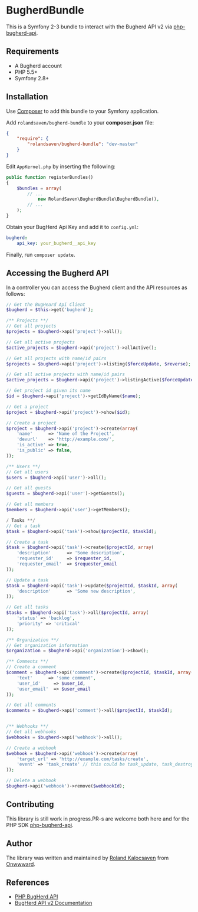 # BugherdBundle

This is a Symfony 2-3 bundle to interact with the Bugherd API v2 via  [php-bugherd-api](https://github.com/beleneglorion/php-bugherd-api).

## Requirements

- A Bugherd account
- PHP 5.5+
- Symfony 2.8+



## Installation

Use [Composer](https://getcomposer.org) to add this bundle to your Symfony application.

Add `rolandsaven/bugherd-bundle` to your **composer.json** file:

```json
{
    "require": {
        "rolandsaven/bugherd-bundle": "dev-master"
    }
}
```


Edit `AppKernel.php` by inserting the following:

```php
public function registerBundles()
{
    $bundles = array(
        // ...
            new RolandSaven\BugherdBundle\BugherdBundle(),
        // ...
    );
}
```

Obtain your BugHerd Api Key and add it to `config.yml`:

```yaml
bugherd:
    api_key: your_bugherd__api_key
```

Finally, run `composer update`.

## Accessing the Bugherd API

In a controller you can access the Bugherd client and the API resources
as follows: 

```php
// Get the BugHeard Api Client
$bugherd = $this->get('bugherd');

/** Projects **/
// Get all projects
$projects = $bugherd->api('project')->all();

// Get all active projects
$active_projects = $bugherd->api('project')->allActive();

// Get all projects with name/id pairs
$projects = $bugherd->api('project')->listing($forceUpdate, $reverse);

// Get all active projects with name/id pairs
$active_projects = $bugherd->api('project')->listingActive($forceUpdate, $reverse);

// Get project id given its name
$id = $bugherd->api('project')->getIdByName($name);

// Get a project
$project = $bugherd->api('project')->show($id);

// Create a project
$project = $bugherd->api('project')->create(array(
    'name'      => 'Name of the Project',
    'devurl'    => 'http://example.com/',
    'is_active' => true,
    'is_public' => false,
));

/** Users **/
// Get all users
$users = $bugherd->api('user')->all();

// Get all guests
$guests = $bugherd->api('user')->getGuests();

// Get all members
$members = $bugherd->api('user')->getMembers();

/ Tasks **/
// Get a task
$task = $bugherd->api('task')->show($projectId, $taskId);

// Create a task
$task = $bugherd->api('task')->create($projectId, array(
    'description'      => 'Some description',
    'requester_id'     => $requester_id,
    'requester_email'  => $requester_email
));

// Update a task
$task = $bugherd->api('task')->update($projectId, $taskId, array(
    'description'      => 'Some new description',
));

// Get all tasks
$tasks = $bugherd->api('task')->all($projectId, array(
    'status' => 'backlog',
    'priority' => 'critical'
));

/** Organization **/
// Get organization information
$organization = $bugherd->api('organization')->show();

/** Comments **/
// Create a comment
$comment = $bugherd->api('comment')->create($projectId, $taskId, array(
    'text'      => 'some comment',
    'user_id'     => $user_id,
    'user_email'  => $user_email
));

// Get all comments
$comments = $bugherd->api('comment')->all($projectId, $taskId);


/** Webhooks **/
// Get all webhooks
$webhooks = $bugherd->api('webhook')->all();

// Create a webhook
$webhook = $bugherd->api('webhook')->create(array(
    'target_url' => 'http://example.com/tasks/create',
    'event' => 'task_create' // this could be task_update, task_destroy, comment
));

// Delete a webhook
$bugherd->api('webhook')->remove($webhookId);
```

## Contributing

This library is still work in progress.PR-s are welcome both here and for the PHP SDK [php-bugherd-api](https://github.com/beleneglorion/php-bugherd-api).

## Author

The library was written and maintained by [Roland Kalocsaven](https://github.com/rolandsaven) 
from [Onwwward](http://onwwward.com).

## References

* [PHP BugHerd API](https://github.com/beleneglorion/php-bugherd-api)
* [BugHerd API v2 Documentation](https://www.bugherd.com/api_v2)